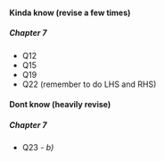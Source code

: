 #### Kinda know (revise a few times)
##### Chapter 7
- Q12
- Q15
- Q19
- Q22 (remember to do LHS and RHS)




#### Dont know (heavily revise)

##### Chapter 7
- Q23 - *b)*

